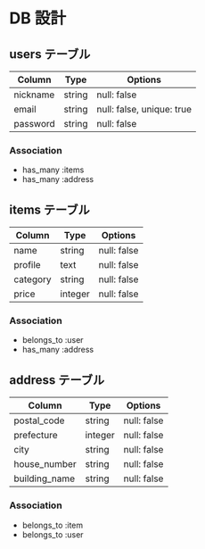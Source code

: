 # DB 設計

## users テーブル

| Column             | Type                | Options                        |
|--------------------|---------------------|--------------------------------|
| nickname           | string              | null: false                    |
| email              | string              | null: false, unique: true      |
| password           | string              | null: false                    |

### Association

* has_many :items
* has_many :address

## items テーブル

| Column             | Type              | Options                          |
|--------------------|-------------------|----------------------------------|
| name               | string            | null: false                      |
| profile            | text              | null: false                      |
| category           | string            | null: false                      |
| price              | integer           | null: false                      |

### Association

- belongs_to :user
- has_many :address

## address テーブル

| Column             | Type                | Options                         |
|--------------------|---------------------|---------------------------------|
| postal_code        | string              | null: false                     |
| prefecture         | integer             | null: false                     |
| city               | string              | null: false                     |
| house_number       | string              | null: false                     |
| building_name      | string              | null: false                     |

### Association

- belongs_to :item
- belongs_to :user